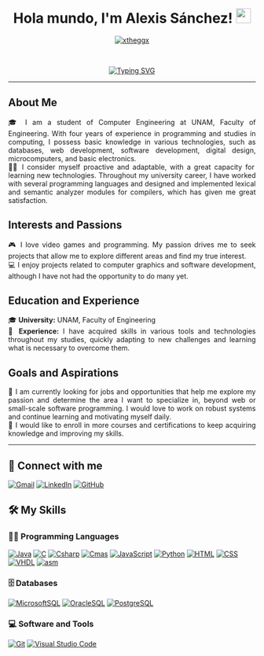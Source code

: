 <h1 align="center">
Hola mundo, I'm Alexis Sánchez!
	<a href="https://github.com/xtheggx" target="_self">
		<img src="https://media.giphy.com/media/hvRJCLFzcasrR4ia7z/giphy.gif" width="30">
	</a>
</h1>
<p align="center">
	<a href="https://github.com/xTheGGx">
		<img src="https://img.shields.io/badge/Follow-purple?style=flat&logo=github&logoColor=white" alt="xtheggx" />
	</a>
</p>
<br/>
<p align="center">
  <a href="https://git.io/typing-svg"><img src="https://readme-typing-svg.herokuapp.com?font=Fira+Code&pause=1000&random=false&width=435&lines=Computer+Engineering+Student&center=true&width=380&height=45" alt="Typing SVG" /></a>
</p>

<hr>

<div style="text-align: justify;">

## About Me
🎓 I am a student of Computer Engineering at UNAM, Faculty of Engineering. With four years of experience in programming and studies in computing, I possess basic knowledge in various technologies, such as databases, web development, software development, digital design, microcomputers, and basic electronics.<br>
👨‍💻 I consider myself proactive and adaptable, with a great capacity for learning new technologies. Throughout my university career, I have worked with several programming languages and designed and implemented lexical and semantic analyzer modules for compilers, which has given me great satisfaction.<br>

## Interests and Passions
🎮 I love video games and programming. My passion drives me to seek projects that allow me to explore different areas and find my true interest.<br>
💻 I enjoy projects related to computer graphics and software development, although I have not had the opportunity to do many yet.<br>

## Education and Experience
🎓 **University:** UNAM, Faculty of Engineering<br>
🔧 **Experience:** I have acquired skills in various tools and technologies throughout my studies, quickly adapting to new challenges and learning what is necessary to overcome them.<br>

## Goals and Aspirations
🚀 I am currently looking for jobs and opportunities that help me explore my passion and determine the area I want to specialize in, beyond web or small-scale software programming. I would love to work on robust systems and continue learning and motivating myself daily.<br>
🌱 I would like to enroll in more courses and certifications to keep acquiring knowledge and improving my skills.<br>

</div>

<hr>


## 🤝 Connect with me
<p>
	<a href="mailto:Alexis.ASR98@gmail.com"><img img src="https://img.shields.io/badge/gmail-%23EA4335.svg?style=plastic&logo=gmail&logoColor=white" alt="Gmail"/></a>
	<a href="https://www.linkedin.com/in/AlexisASR98/"><img src="https://img.shields.io/badge/linkedin-%230A66C2.svg?style=plastic&logo=linkedin&logoColor=white" alt="LinkedIn"/></a>
	<a href="https://github.com/xTheGGx"><img src="https://img.shields.io/badge/github-%23181717.svg?style=plastic&logo=github&logoColor=white" alt="GitHub"/></a>
</p>

## 🛠️ My Skills

### 👨‍💻 Programming Languages

<p>
    <a href = "https://github.com/xTheGGx"><img alt= "Java" src= "https://img.shields.io/badge/Java-darkorange?style=plastic&logo=oracle&logoColor=white"></a>
    <a href = "https://github.com/xTheGGx"><img alt= "C" src= "https://img.shields.io/badge/C-royalblue?style=plastic&logo=C&logoColor=white"></a>
    <a href = "https://github.com/xTheGGx"><img alt= "Csharp" src= "https://img.shields.io/badge/C%23-blue?style=plastic&logo=c%23&logoColor=white"></a>
    <a href = "https://github.com/xTheGGx"><img alt= "Cmas" src= "https://img.shields.io/badge/C%2B%2B-blue?style=plastic&logo=c%2B%2B&logoColor=white"></a>
    <a href="https://github.com/xTheGGx"><img alt="JavaScript" src="https://img.shields.io/badge/JavaScript%20-%23F7DF1E.svg?logo=javascript&logoColor=black"></a>
    <a href="https://github.com/xTheGGx"><img alt="Python" src="https://img.shields.io/badge/Python%20-%2314354C.svg?logo=python&logoColor=white"></a>
    <a href="https://github.com/xTheGGx"><img alt="HTML" src="https://img.shields.io/badge/HTML-lightyellow?style=plastic&logo=HTML5&logoColor=black"></a>
    <a href="https://github.com/xTheGGx"><img alt="CSS" src="https://img.shields.io/badge/CSS-lightred?style=plastic&logo=CSS3&logoColor=black"></a>
    <a href="https://github.com/xTheGGx"><img alt="VHDL" src="https://img.shields.io/badge/VHDL-red?style=plastic&logo=VHDL&logoColor=black"></a>
    <a href="https://github.com/xTheGGx"><img alt="asm" src="https://img.shields.io/badge/Assemblyx86-darkgreen?style=plastic&logo=assembly&logoColor=black"></a>


### 🗄️ Databases

<p>
    <a href="https://github.com/xTheGGx"><img alt="MicrosoftSQL" src="https://img.shields.io/badge/SQLServer-purple?style=plastic&logo=microsoft&logoColor=white"></a>
    <a href="https://github.com/xTheGGx"><img alt="OracleSQL" src ="https://img.shields.io/badge/SQLOracle-pink?style=plastic&logo=Oracle&logoColor=white"></a>
    <a href="https://github.com/xTheGGx"><img alt="PostgreSQL" src ="https://img.shields.io/badge/PostgreSQL-red?style=plastic&logo=PostgreSQL&logoColor=white"></a>
</p>

### 💻 Software and Tools

<p>
    <a href="https://github.com/xTheGGx"><img alt="Git" src="https://img.shields.io/badge/Git%20-%23F05033.svg?logo=git&logoColor=white"></a>
    <a href="https://github.com/xTheGGx"><img alt="Visual Studio Code" src="https://img.shields.io/badge/Visual%20Studio%20Code-0078d7.svg?logo=visual-studio-code&logoColor=white"></a>
</p>
</br>


